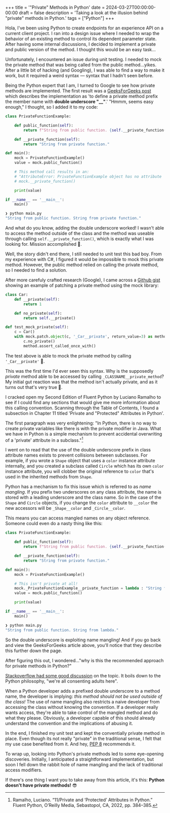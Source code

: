 +++
title = '"Private" Methods in Python'
date = 2024-03-27T00:00:00-00:00
draft = false
description = 'Taking a look at the illusion behind "private" methods in Python.'
tags = ["Python"]
+++

Hola, I've been using Python to create endpoints for an experience API on a current client project. I ran into a design issue where I needed to wrap the behavior of an existing method to control its dependent parameter state. After having some internal discussions, I decided to implement a private and public version of the method. I thought this would be an easy task...

Unfortunately, I encountered an issue during unit testing. I needed to mock the private method that was being called from the public method...yikes. After a little bit of hacking (and Googling), I was able to find a way to make it work, but it required a weird syntax — syntax that I hadn't seen before.

Being the Python expert that I am, I turned to Google to see how private methods are implemented. The first result was a [GeeksForGeeks post](https://www.geeksforgeeks.org/private-methods-in-python/) which describes the implementation as 'to define a private method prefix the member name with **double underscore "__"**.' "Hmmm, seems easy enough," I thought, so I added it to my code:

```python
class PrivateFunctionExample:

    def public_function(self):
        return f"String from public function. {self.__private_function()}"

    def __private_function(self):
        return "String from private function."

def main():
    mock = PrivateFunctionExample()
    value = mock.public_function()

    # This method call results in an: 
    # "AttributeError: PrivateFunctionExample object has no attribute '__private_function'"
    # mock.__private_function()

    print(value)

if __name__ == '__main__':
    main()
```

```bash
❯ python main.py
"String from public function. String from private function."
```

And what do you know, adding the double underscore worked! I wasn't able to access the method outside of the class and the method was useable through calling `self.__private_function()`, which is exactly what I was looking for. Mission accomplished 🫡.

Well, the story didn't end there, I still needed to unit test this bad boy. From my experience with C#, I figured it would be impossible to mock this private method. However, the public method relied on calling the private method, so I needed to find a solution. 

After more carefuly crafted research (Google), I came across a [Github gist](https://gist.github.com/santiagobasulto/3056999) showing an example of patching a private method using the mock library:

```python
class Car:
    def __private(self):
        return 1

    def no_private(self):
        return self.__private()

def test_mock_private(self):
    c = Car()
    with mock.patch.object(c, '_Car__private', return_value=3) as method:
        c.no_private()
        method.assert_called_once_with()
```

The test above is able to mock the private method by calling `'_Car__private'` 👀.

This was the first time I'd ever seen this syntax. Why is the supposedly *private* method able to be accessed by calling `_CLASSNAME__private_method`? My initial gut reaction was that the method isn't actually private, and as it turns out that's very true 🤔.

I cracked open my Second Edition of Fluent Python by Luciano Ramalho to see if I could find any sections that would give me more information about this calling convention. Scanning through the Table of Contents, I found a subsection in Chapter 11 titled 'Private and "Protected" Attributes in Python'.

The first paragraph was very enlightening: "In Python, there is no way to create private variables like there is with the private modifier in Java. What we have in Python is a simple mechanism to prevent accidental overwriting of a 'private' attribute in a subclass."[^1]

I went on to read that the use of the double underscore prefix in class attribute names exists to prevent collisions between subclasses. For example, if you wrote a `Shape` object that uses a `color` instance attribute internally, and you created a subclass called `Circle` which has its own `color` instance attribute, you will clobber the original reference to `color` that's used in the inherited methods from `Shape`.

Python has a mechanism to fix this issue which is referred to as *name mangling*. If you prefix two underscores on any class attribute, the name is stored with a leading underscore and the class name. So in the case of the `Shape` and `Circle` objects, if you change the `color` attribute to `__color` the new accessors will be `_Shape__color` and `_Circle__color`.

This means you can access mangled names on any object reference. Someone could even do a nasty thing like this:

```python
class PrivateFunctionExample:

    def public_function(self):
        return f"String from public function. {self.__private_function()}"

    def __private_function(self):
        return "String from private function."

def main():
    mock = PrivateFunctionExample()

    # This isn't private at all!
    mock._PrivateFunctionExample__private_function = lambda : "String from lambda."
    value = mock.public_function()

    print(value)

if __name__ == '__main__':
    main()
```

```bash
❯ python main.py
"String from public function. String from lambda."
```

So the double underscore is exploiting name mangling! And if you go back and view the GeeksForGeeks article above, you'll notice that they describe this further down the page.

After figuring this out, I wondered..."why is this the recommended approach for private methods in Python?"

[Stackoverflow had some good discussion](https://stackoverflow.com/a/70736) on the topic. It boils down to the Python philosophy, "we're all consenting adults here".

When a Python developer adds a prefixed double underscore to a method name, the developer is implying: *this method should not be used outside of the class!* The use of name mangling also restricts a naive developer from accessing the class without knowing the convention. If a developer really wants access, they're able to take control of the mangled method and do what they please. Obviously, a developer capable of this should already understand the convention and the implications of abusing it.

In the end, I finished my unit test and kept the conventially private method in place. Even though its not really "private" in the traditional sense, I felt that my use case benefited from it. And hey, [PEP 8](https://peps.python.org/pep-0008/#method-names-and-instance-variables) recommends it.

To wrap up, looking into Python's private methods led to some eye-opening discoveries. Initially, I anticipated a straightforward implementation, but soon I fell down the rabbit hole of name mangling and the lack of traditional access modifiers.

If there's one thing I want you to take away from this article, it's this: **Python doesn't have private methods!** 😎

[^1]: Ramalho, Luciano. “11/Private and ‘Protected’ Attributes in Python.” Fluent Python, O’Reilly Media, Sebastopol, CA, 2022, pp. 384–385.
